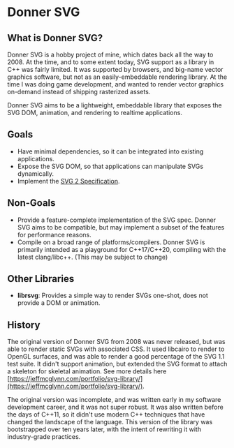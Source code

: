 # Donner SVG

## What is Donner SVG?

Donner SVG is a hobby project of mine, which dates back all the way to 2008. At the time, and to some extent today, SVG support as a library in C++ was fairly limited. It was supported by browsers, and big-name vector graphics software, but not as an easily-embeddable rendering library. At the time I was doing game development, and wanted to render vector graphics on-demand instead of shipping rasterized assets.

Donner SVG aims to be a lightweight, embeddable library that exposes the SVG DOM, animation, and rendering to realtime applications.

## Goals

* Have minimal dependencies, so it can be integrated into existing applications.
* Expose the SVG DOM, so that applications can manipulate SVGs dynamically.
* Implement the [SVG 2 Specification](https://www.w3.org/TR/SVG/).

## Non-Goals

* Provide a feature-complete implementation of the SVG spec. Donner SVG aims to be compatible, but may implement a subset of the features for performance reasons.
* Compile on a broad range of platforms/compilers. Donner SVG is primarily intended as a playground for C++17/C++20, compiling with the latest clang/libc++. (This may be subject to change)

## Other Libraries

* **librsvg**: Provides a simple way to render SVGs one-shot, does not provide a DOM or animation.

## History

The original version of Donner SVG from 2008 was never released, but was able to render static SVGs with associated CSS. It used libcairo to render to OpenGL surfaces, and was able to render a good percentage of the SVG 1.1 test suite. It didn't support animation, but extended the SVG format to attach a skeleton for skeletal animation. See more details here [https://jeffmcglynn.com/portfolio/svg-library/](https://jeffmcglynn.com/portfolio/svg-library/).

The original version was incomplete, and was written early in my software development career, and it was not super robust. It was also written before the days of C++11, so it didn't use modern C++ techniques that have changed the landscape of the language. This version of the library was bootstrapped over ten years later, with the intent of rewriting it with industry-grade practices.